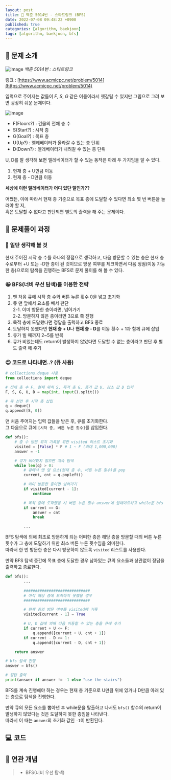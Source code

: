 ```yaml
---
layout: post
title: 📄 백준 5014번 - 스타트링크 (BFS)
date: 2022-07-08 09:48:22 +0900
published: true
categories: [algorithm, baekjoon]
tags: [algorithm, baekjoon, bfs]
---
```


## **📄 문제 소개**

![image](https://user-images.githubusercontent.com/6462456/177891832-d8557275-586f-4838-97ce-9633d511662b.png)
_백준 5014번 : 스타트링크_

링크 : [https://www.acmicpc.net/problem/5014](https://www.acmicpc.net/problem/5014)

입력으로 주어지는 값들이 _F_, _S_, _G_ 같은 이름이라서 헷갈릴 수 있지만
그림으로 그려 보면 굉장히 쉬운 문제이다.  

![image](https://user-images.githubusercontent.com/6462456/177893251-e0065877-55c2-4249-98bb-55fb7d584a97.png)

- F(Floors?) : 건물의 전체 층 수
- S(Start?) : 시작 층
- G(Goal?) : 목표 층
- U(Up?) : 엘레베이터가 올라갈 수 있는 층 단위
- D(Down?) : 엘레베이터가 내려갈 수 있는 층 단위

U, D를 잘 생각해 보면 엘레베이터가 할 수 있는 동작은 아래 두 가지임을 알 수 있다.  

1. 현재 층 + U만큼 이동
2. 현재 층 - D만큼 이동

**세상에 이런 엘레베이터가 어디 있단 말인가??**  

어쨌든, 이에 따라서 현재 층 기준으로 목표 층에 도달할 수 있다면
최소 몇 번 버튼을 눌러야 할 지,  
혹은 도달할 수 없다고 판단되면 별도의 출력을 해 주는 문제이다.  

## **📗 문제풀이 과정**

### **🧐 일단 생각해 볼 것**

현재 주어진 시작 층 수를 하나의 정점으로 생각하고,
다음 방문할 수 있는 층은 현재 층 수로부터 +U 또는 -D한 층이 된 것이므로
방문 여부를 체크하면서 다음 정점(이동 가능한 층)으로의 탐색을 진행하는
BFS로 문제 풀이를 해 볼 수 있다.   

### **😀 BFS(너비 우선 탐색)를 이용한 전략**

1. 맨 처음 큐에 시작 층 수와 버튼 누른 횟수 0을 넣고 초기화
2. 큐 맨 앞에서 요소를 빼서 판단  
2-1. 이미 방문한 층이라면, 넘어가기  
2-2. 방문하지 않은 층이라면 3으로 쭉 진행  
3. 목적 층에 도달했다면 정답을 출력하고 BFS 종료
4. 도달하지 못했다면 **현재 층 + U**나 **현재 층 - D**를
이동 횟수 + 1과 함께 큐에 삽입
5. 큐가 빌 때까지 2~5를 반복
6. 큐가 비었는데도 return이 발생하지 않았다면 도달할 수 없는 층이라고 판단 후
별도 출력 해 주기

### **😉 코드로 나타내면..? (큐 사용)**

```python
# collections.deque 사용
from collections import deque

# 전체 층 수 F, 현재 위치 S, 목적 층 G, 증가 값 U, 감소 값 D 입력
F, S, G, U, D = map(int, input().split())

# 큐 선언 후 시작 층 삽입
q = deque()
q.append([S, 0])
```

맨 처음 주어지는 입력 값들을 받은 후, 큐를 초기화한다.  
그 다음으로 큐에 `[시작 층, 버튼 누른 횟수]`를 삽입한다.  

```python
def bfs():
    # 층 수 방문 위치 기록을 위한 visited 리스트 초기화
    visited = [False] * F # 1 ~ F (최대 1,000,000)
    answer = -1

    # 큐가 비어있지 않으면 계속 탐색
    while len(q) > 0:
        # 큐에서 맨 앞 요소(현재 층 수, 버튼 누른 횟수)를 pop
        current, cnt = q.popleft()

        # 이미 방문한 층이면 넘어가기
        if visited[current - 1]:
            continue

        # 목적 층에 도착했을 시 버튼 누른 횟수 answer에 업데이트하고 while문 bfs 중단
        if current == G:
            answer = cnt
            break

        ...
```

BFS 탐색에 의해 최초로 방문하게 되는 어떠한 층은
해당 층을 방문할 때의 버튼 누른 횟수가 그 층에 도달하기 위한
최소 버튼 누른 횟수임을 의미한다.  
따라서 한 번 방문한 층은 다시 방문하지 않도록 `visited` 리스트를 사용한다.  

만약 BFS 탐색 중간에 목표 층에 도달한 경우
남아있는 큐의 요소들과 상관없이 정답을 출력하고 종료한다.  

```python
def bfs():
        ...
    
        #############################
        # 아직 해당 층에 도착하지 못했을 경우
        #############################

        # 현재 층의 방문 여부를 visited에 기록
        visited[current - 1] = True

        # U, D 값에 의해 다음 이동할 수 있는 층을 큐에 추가
        if current + U <= F:
            q.append([current + U, cnt + 1])
        if current - D >= 1:
            q.append([current - D, cnt + 1])

    return answer

# bfs 탐색 진행
answer = bfs()

# 정답 출력
print(answer if answer != -1 else "use the stairs")
```

BFS를 계속 진행해야 하는 경우는 현재 층 기준으로
U만큼 위에 있거나 D만큼 아래 있는 층으로 탐색을 진행한다.  

만약 큐의 모든 요소를 뽑아낸 후 while문을 탈출하고 나서도
`bfs()` 함수의 return이 발생하지 않았다는 것은
도달하지 못한 층임을 나타낸다.  
따라서 이 때는 `answer`의 초기화 값인 `-1`이 반환된다.  

## **💻 코드**

<script src="https://gist.github.com/poodlepoodle/139e8410c0a8cd80fb2e35cc3eda1b72.js"></script>

## **📒 연관 개념**

> -   BFS(너비 우선 탐색)